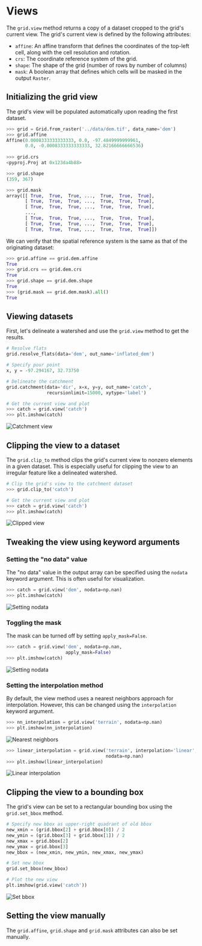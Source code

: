 # Views

The `grid.view` method returns a copy of a dataset cropped to the grid's current view. The grid's current view is defined by the following attributes:

- `affine`: An affine transform that defines the coordinates of the top-left cell, along with the cell resolution and rotation.
- `crs`: The coordinate reference system of the grid.
- `shape`: The shape of the grid (number of rows by number of columns)
- `mask`: A boolean array that defines which cells will be masked in the output `Raster`.

## Initializing the grid view

The grid's view will be populated automatically upon reading the first dataset.

```python
>>> grid = Grid.from_raster('../data/dem.tif', data_name='dem')
>>> grid.affine
Affine(0.0008333333333333, 0.0, -97.4849999999961,
       0.0, -0.0008333333333333, 32.82166666666536)
       
>>> grid.crs
<pyproj.Proj at 0x123da4b88>

>>> grid.shape
(359, 367)

>>> grid.mask
array([[ True,  True,  True, ...,  True,  True,  True],
       [ True,  True,  True, ...,  True,  True,  True],
       [ True,  True,  True, ...,  True,  True,  True],
       ...,
       [ True,  True,  True, ...,  True,  True,  True],
       [ True,  True,  True, ...,  True,  True,  True],
       [ True,  True,  True, ...,  True,  True,  True]])
```

We can verify that the spatial reference system is the same as that of the originating dataset:

```python
>>> grid.affine == grid.dem.affine
True
>>> grid.crs == grid.dem.crs
True
>>> grid.shape == grid.dem.shape
True
>>> (grid.mask == grid.dem.mask).all()
True
```

## Viewing datasets

First, let's delineate a watershed and use the `grid.view` method to get the results.

```python
# Resolve flats
grid.resolve_flats(data='dem', out_name='inflated_dem')

# Specify pour point
x, y = -97.294167, 32.73750

# Delineate the catchment
grid.catchment(data='dir', x=x, y=y, out_name='catch',
               recursionlimit=15000, xytype='label')

# Get the current view and plot
>>> catch = grid.view('catch')
>>> plt.imshow(catch)
```

![Catchment view](https://s3.us-east-2.amazonaws.com/pysheds/img/catchment_view.png)

## Clipping the view to a dataset

The `grid.clip_to` method clips the grid's current view to nonzero elements in a given dataset. This is especially useful for clipping the view to an irregular feature like a delineated watershed.

```python
# Clip the grid's view to the catchment dataset
>>> grid.clip_to('catch')

# Get the current view and plot
>>> catch = grid.view('catch')
>>> plt.imshow(catch)
```

![Clipped view](https://s3.us-east-2.amazonaws.com/pysheds/img/catchment_view_clipped.png)

## Tweaking the view using keyword arguments

### Setting the "no data" value

The "no data" value in the output array can be specified using the `nodata` keyword argument. This is often useful for visualization.

```python
>>> catch = grid.view('dem', nodata=np.nan)
>>> plt.imshow(catch)
```

![Setting nodata](https://s3.us-east-2.amazonaws.com/pysheds/img/dem_view_clipped_nodata.png)

### Toggling the mask

The mask can be turned off by setting `apply_mask=False`.

```python
>>> catch = grid.view('dem', nodata=np.nan,
                      apply_mask=False)
>>> plt.imshow(catch)
```

![Setting nodata](https://s3.us-east-2.amazonaws.com/pysheds/img/dem_view_nomask.png)

### Setting the interpolation method

By default, the view method uses a nearest neighbors approach for interpolation. However, this can be changed using the `interpolation` keyword argument.

```python
>>> nn_interpolation = grid.view('terrain', nodata=np.nan)
>>> plt.imshow(nn_interpolation)
```

![Nearest neighbors](https://s3.us-east-2.amazonaws.com/pysheds/img/nn_interpolation.png)

```python
>>> linear_interpolation = grid.view('terrain', interpolation='linear',
                                     nodata=np.nan)
>>> plt.imshow(linear_interpolation)
```

![Linear interpolation](https://s3.us-east-2.amazonaws.com/pysheds/img/linear_interpolation.png)

## Clipping the view to a bounding box

The grid's view can be set to a rectangular bounding box using the `grid.set_bbox` method. 

```python
# Specify new bbox as upper-right quadrant of old bbox
new_xmin = (grid.bbox[2] + grid.bbox[0]) / 2
new_ymin = (grid.bbox[3] + grid.bbox[1]) / 2
new_xmax = grid.bbox[2]
new_ymax = grid.bbox[3]
new_bbox = (new_xmin, new_ymin, new_xmax, new_ymax)

# Set new bbox
grid.set_bbox(new_bbox)

# Plot the new view
plt.imshow(grid.view('catch'))
```

![Set bbox](https://s3.us-east-2.amazonaws.com/pysheds/img/catch_upper_quad.png)


## Setting the view manually

The `grid.affine`, `grid.shape` and `grid.mask` attributes can also be set manually.
